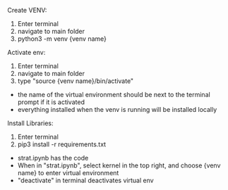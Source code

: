 Create VENV:
1) Enter terminal
2) navigate to main folder
3) python3 -m venv {venv name}

Activate env:
1) Enter terminal
2) navigate to main folder
3) type "source {venv name}/bin/activate"

- the name of the virtual environment should be next to the terminal prompt if it is activated
- everything installed when the venv is running will be installed locally

Install Libraries:
1) Enter terminal
2) pip3 install -r requirements.txt

- strat.ipynb has the code
- When in "strat.ipynb", select kernel in the top right, and choose {venv name} to enter virtual environment
- "deactivate" in terminal deactivates virtual env